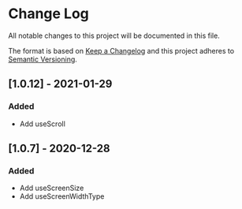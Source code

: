 # Change Log
All notable changes to this project will be documented in this file.
 
The format is based on [Keep a Changelog](http://keepachangelog.com/)
and this project adheres to [Semantic Versioning](http://semver.org/).
 
## [1.0.12] - 2021-01-29
 
### Added
- Add useScroll

## [1.0.7] - 2020-12-28
 
### Added
- Add useScreenSize
- Add useScreenWidthType